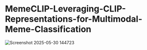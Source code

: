 # MemeCLIP-Leveraging-CLIP-Representations-for-Multimodal-Meme-Classification

![Screenshot 2025-05-30 144723](https://github.com/user-attachments/assets/35d56737-2435-4790-af94-d38e8050dec1)
